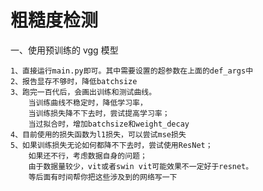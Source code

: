 # 粗糙度检测

一、使用预训练的 vgg 模型
    
    1、直接运行main.py即可。其中需要设置的超参数在上面的def_args中
    2、报告显存不够时，降低batchsize
    3、跑完一百代后，会画出训练和测试曲线。
        当训练曲线不稳定时，降低学习率，
        当训练损失降不下去时，尝试提高学习率；
        当过拟合时，增加batchsize和weight_decay
    4、目前使用的损失函数为l1损失，可以尝试mse损失
    5、如果训练损失无论如何都降不下去时，尝试使用ResNet；
        如果还不行，考虑数据自身的问题；
        由于数据量较少，vit或者swin vit可能效果不一定好于resnet。
        等后面有时间帮你把这些涉及到的网络写一下